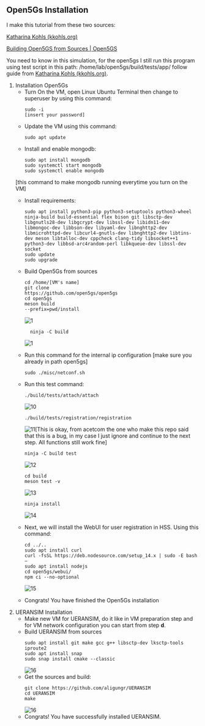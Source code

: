 ## Open5Gs Installation 

I make this tutorial from these two sources:

[Katharina Kohls (kkohls.org)](https://kkohls.org/guides_open5gs.html)

[Building Open5GS from Sources | Open5GS](https://open5gs.org/open5gs/docs/guide/02-building-open5gs-from-sources/)

You need to know in this simulation, for the open5gs I still run this program using test script in this path: /home/lab/open5gs/build/tests/app/ follow guide from [Katharina Kohls (kkohls.org)](https://kkohls.org/guides_open5gs.html).

 1. Installation Open5Gs
     - Turn On the VM, open Linux Ubuntu Terminal then change to superuser by using this command:
	     ```Linux
	     sudo -i
	     [insert your password]
     - Update the VM using this command:
	     ```Linux
	     sudo apt update
     - Install and enable mongodb:
   	     ```Linux
	     sudo apt install mongodb
	     sudo systemctl start mongodb
	     sudo systemctl enable mongodb 
      [this command to make mongodb running everytime you turn on the VM]
     - Install requirements:
   	     ```Linux
   	    sudo apt install python3-pip python3-setuptools python3-wheel ninja-build build-essential flex bison git libsctp-dev libgnutls28-dev libgcrypt-dev libssl-dev libidn11-dev libmongoc-dev libbson-dev libyaml-dev libnghttp2-dev libmicrohttpd-dev libcurl4-gnutls-dev libnghttp2-dev libtins-dev meson libtalloc-dev cppcheck clang-tidy libsocket++1 python3-dev libbsd-arc4random-perl libkqueue-dev libssl-dev socket
   	    sudo update
        sudo upgrade
     - Build Open5Gs from sources
  	     ```Linux
         cd /home/[VM's name]
         git clone
         https://github.com/open5gs/open5gs
         cd open5gs
         meson build 
         --prefix=pwd/install   
         ```
         ![1](https://github.com/Citrayaf/How-to-build-OpenCore-and-OpenRAN-for-5G/blob/main/Pictures/8.png?raw=true)               
       ```Linux
         ninja -C build
          ```
          ![1](https://github.com/Citrayaf/How-to-build-OpenCore-and-OpenRAN-for-5G/blob/main/Pictures/9.png?raw=true)

     - Run this command for the internal ip configuration
   [make sure you already in path open5gs]
	     ```Linux
        sudo ./misc/netconf.sh
     - Run this test command:
	     ```Linux
	     ./build/tests/attach/attach
	     ```
	     ![10](https://github.com/Citrayaf/How-to-build-OpenCore-and-OpenRAN-for-5G/blob/main/Pictures/10.png?raw=true)
	      ```Linux
       ./build/tests/registration/registration
       ```	      
       ![11](https://github.com/Citrayaf/How-to-build-OpenCore-and-OpenRAN-for-5G/blob/main/Pictures/11.png?raw=true)[This is okay, from acetcom the one who make this repo said that this is a bug, in my case I just ignore and continue to the next step. All functions still work fine]
	     ```Linux 
	     ninja -C build test
	   ```
          ![12](https://github.com/Citrayaf/How-to-build-OpenCore-and-OpenRAN-for-5G/blob/main/Pictures/12.png?raw=true)
	     ```Linux 
	     cd build 
	     meson test -v
         ```
         ![13](https://github.com/Citrayaf/How-to-build-OpenCore-and-OpenRAN-for-5G/blob/main/Pictures/13.png?raw=true)
         ```Linux 
         ninja install
         ```
         
          ![14](https://github.com/Citrayaf/How-to-build-OpenCore-and-OpenRAN-for-5G/blob/main/Pictures/14.png?raw=true)

     - Next, we will install the WebUI for user registration in HSS. Using this command:
	     ```Linux
		cd ../..
		sudo apt install curl
		curl -fsSL https://deb.nodesource.com/setup_14.x | sudo -E bash –
		sudo apt install nodejs
		cd open5gs/webui/
		npm ci --no-optional
		```
		![15](https://github.com/Citrayaf/How-to-build-OpenCore-and-OpenRAN-for-5G/blob/main/Pictures/15.png?raw=true)
     - Congrats! You have finished the Open5Gs installation
 2. UERANSIM Installation
    - Make new VM for UERANSIM, do it like in VM preparation step and for VM network configuration you can start from step  **d**.
    - Build UERANSIM from sources
      ```Linux
      sudo apt install git make gcc g++ libsctp-dev lksctp-tools iproute2
      sudo apt install snap
      sudo snap install cmake --classic
      ```
      ![16](https://github.com/Citrayaf/How-to-build-OpenCore-and-OpenRAN-for-5G/blob/main/Pictures/16.png?raw=true)    
    - Get the sources and build:
       ```Linux
      git clone https://github.com/aligungr/UERANSIM
      cd UERANSIM
      make   
      ```
      ![16](https://github.com/Citrayaf/How-to-build-OpenCore-and-OpenRAN-for-5G/blob/main/Pictures/16.png?raw=true)
    - Congrats! You have successfully installed UERANSIM.
